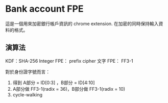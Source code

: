 # Bank account FPE
這是一個用來加密銀行帳戶資訊的 chrome extension. 在加密的同時保持輸入資料的格式。
## 演算法
KDF：SHA-256
Integer FPE： prefix cipher
文字 FPE： FF3-1

對於身份證字號而言：
1. 得到 A部分 = ID[0:3] ，B部分 = ID[4:10]
2. A部分做 FF3-1(radix = 36)，B部分做 FF3-1(radix = 10)
3. cycle-walking
